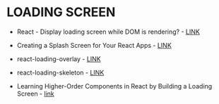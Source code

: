 # LOADING SCREEN

- React - Display loading screen while DOM is rendering? - [LINK](https://stackoverflow.com/questions/40987309/react-display-loading-screen-while-dom-is-rendering)

- Creating a Splash Screen for Your React Apps - [LINK](https://auth0.com/blog/creating-a-splash-screen-for-your-react-apps/)

- react-loading-overlay - [LINK](https://auth0.com/blog/creating-a-splash-screen-for-your-react-apps/)

- react-loading-skeleton - [LINK](https://github.com/dvtng/react-loading-skeleton#readme)

- Learning Higher-Order Components in React by Building a Loading Screen - [link](https://medium.com/@peterpme/learning-higher-order-components-in-react-by-building-a-loading-screen-9f705b89f569)